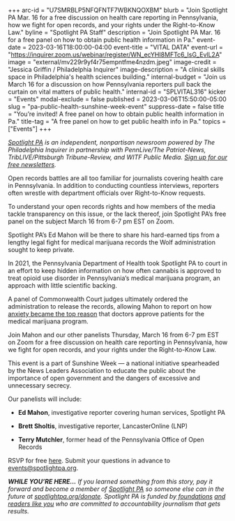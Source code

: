 +++
arc-id = "U7SMRBLP5NFQFNTF7WBKNQOXBM"
blurb = "Join Spotlight PA Mar. 16 for a free discussion on health care reporting in Pennsylvania, how we fight for open records, and your rights under the Right-to-Know Law."
byline = "Spotlight PA Staff"
description = "Join Spotlight PA Mar. 16 for a free panel on how to obtain public health information in Pa."
event-date = 2023-03-16T18:00:00-04:00
event-title = "VITAL DATA"
event-url = "https://inquirer.zoom.us/webinar/register/WN_ecYHI8MFTc6_IsG_EvlL2A"
image = "external/mv229r9yf4r75empntfme4nzdm.jpeg"
image-credit = "Jessica Griffin / Philadelphia Inquirer"
image-description = "A clinical skills space in Philadelphia's health sciences building."
internal-budget = "Join us March 16 for a discussion on how Pennsylvania reporters pull back the curtain on vital matters of public health."
internal-id = "SPLVITAL316"
kicker = "Events"
modal-exclude = false
published = 2023-03-06T15:50:00-05:00
slug = "pa-public-health-sunshine-week-event"
suppress-date = false
title = "You’re invited! A free panel on how to obtain public health information in Pa."
title-tag = "A free panel on how to get public health info in Pa."
topics = ["Events"]
+++

<a href="https://www.spotlightpa.org/"><i>Spotlight PA</i></a><i> is an independent, nonpartisan newsroom powered by The Philadelphia Inquirer in partnership with PennLive/The Patriot-News, TribLIVE/Pittsburgh Tribune-Review, and WITF Public Media. </i><a href="https://www.spotlightpa.org/newsletters"><i>Sign up for our free newsletters</i></a><i>.</i>

Open records battles are all too familiar for journalists covering health care in Pennsylvania. In addition to conducting countless interviews, reporters often wrestle with department officials over Right-to-Know requests.

To understand your open records rights and how members of the media tackle transparency on this issue, or the lack thereof, join Spotlight PA’s free panel on the subject March 16 from 6-7 pm EST on Zoom.

Spotlight PA’s Ed Mahon will be there to share his hard-earned tips from a lengthy legal fight for medical marijuana records the Wolf administration sought to keep private.

In 2021, the Pennsylvania Department of Health took Spotlight PA to court in an effort to keep hidden information on how often cannabis is approved to treat opioid use disorder in Pennsylvania’s medical marijuana program, an approach with little scientific backing.

A panel of Commonwealth Court judges ultimately ordered the administration to release the records, allowing Mahon to report on how <a href="https://www.spotlightpa.org/news/2023/01/pa-medical-marijuana-certification-card-anxiety/">anxiety became the top reason</a> that doctors approve patients for the medical marijuana program.

Join Mahon and our other panelists Thursday, March 16 from 6-7 pm EST on Zoom for a free discussion on health care reporting in Pennsylvania, how we fight for open records, and your rights under the Right-to-Know Law.

This event is a part of Sunshine Week — a national initiative spearheaded by the News Leaders Association to educate the public about the importance of open government and the dangers of excessive and unnecessary secrecy.

Our panelists will include:

- <b>Ed Mahon</b>, investigative reporter covering human services, Spotlight PA

- <b>Brett Sholtis</b>, investigative reporter, LancasterOnline (LNP)

- <b>Terry Mutchler</b>, former head of the Pennsylvania Office of Open Records

RSVP for free <a href="https://inquirer.zoom.us/webinar/register/WN_ecYHI8MFTc6_IsG_EvlL2A">here</a>. Submit your questions in advance to <a href="mailto:events@spotlightpa.org">events@spotlightpa.org</a>.

<i><b>WHILE YOU’RE HERE...</b></i><i> If you learned something from this story, pay it forward and become a member of </i><a href="https://www.spotlightpa.org/"><i>Spotlight PA</i></a><i> so someone else can in the future at </i><a href="http://spotlightpa.org/donate"><i>spotlightpa.org/donate</i></a><i>. Spotlight PA is funded by</i><a href="https://www.spotlightpa.org/support"><i> foundations</i></a><i> </i><a href="https://www.spotlightpa.org/support"><i>and readers like you</i></a><i> who are committed to accountability journalism that gets results.</i>
